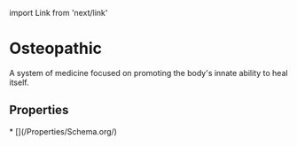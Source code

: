 import Link from 'next/link'

# Osteopathic

A system of medicine focused on promoting the body's innate ability to heal itself.

## Properties

<Grid>
* [](/Properties/Schema.org/)

</Grid>

